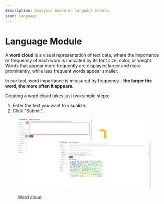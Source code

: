 ```yaml
---
description: Analysis based on language models.
icon: language
---
```


# Language Module

A **word cloud** is a visual representation of text data, where the importance or frequency of each word is indicated by its font size, color, or weight. Words that appear more frequently are displayed larger and more prominently, while less frequent words appear smaller.

In our tool, word importance is measured by frequency—**the larger the word, the more often it appears**.

Creating a word cloud takes just two simple steps:

1. Enter the text you want to visualize.
2. Click "Submit".

<figure><img src="../../.gitbook/assets/1746854066629.png" alt=""><figcaption><p>Word cloud</p></figcaption></figure>

